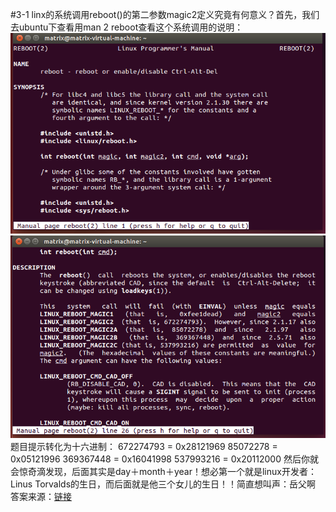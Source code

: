 #3-1
		linx的系统调用reboot()的第二参数magic2定义究竟有何意义？首先，我们去ubuntu下查看用man 2 reboot查看这个系统调用的说明：
		![Picture one](https://github.com/MatrixWeb/learningLinux/blob/gh-pages/picture/reboot1.png)
		![Mou icon](https://github.com/MatrixWeb/learningLinux/blob/gh-pages/picture/reboo2.png)
		题目提示转化为十六进制：
		672274793 = 0x28121969
		85072278 = 0x05121996
		369367448 = 0x16041998
		537993216 = 0x20112000
		然后你就会惊奇滴发现，后面其实是day＋month＋year！想必第一个就是linux开发者：Linus Torvalds的生日，而后面就是他三个女儿的生日！！简直想叫声：岳父啊
		答案来源：[链接](http://blog.csdn.net/smstong/article/details/43984861)
		
		




